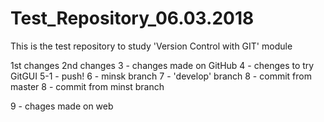 ﻿# Test_Repository_06.03.2018
This is the test repository to study 'Version Control with GIT' module

1st changes
2nd changes
3 - changes made on GitHub
4 - chenges to try GitGUI
5-1 - push!
6 - minsk branch
7 - 'develop' branch
8 - commit from master
8 - commit from minst branch


9 - chages made on web

